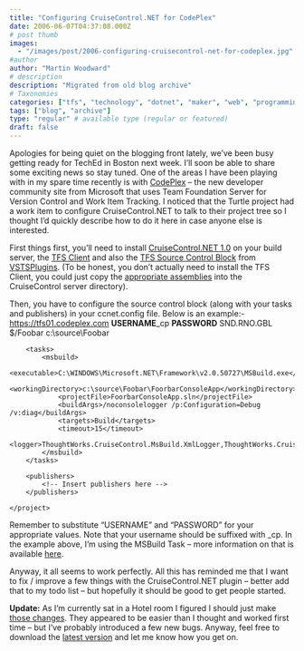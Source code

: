 ```yaml
---
title: "Configuring CruiseControl.NET for CodePlex"
date: 2006-06-07T04:37:08.000Z
# post thumb
images:
  - "/images/post/2006-configuring-cruisecontrol-net-for-codeplex.jpg"
#author
author: "Martin Woodward"
# description
description: "Migrated from old blog archive"
# Taxonomies
categories: ["tfs", "technology", "dotnet", "maker", "web", "programming"]
tags: ["blog", "archive"]
type: "regular" # available type (regular or featured)
draft: false
---
```


Apologies for being quiet on the blogging front lately, we’ve been busy getting ready for TechEd in Boston next week. I’ll soon be able to share some exciting news so stay tuned. One of the areas I have been playing with in my spare time recently is with [CodePlex](http://www.codeplex.com/) – the new developer community site from Microsoft that uses Team Foundation Server for Version Control and Work Item Tracking. I noticed that the Turtle project had a work item to configure CruiseControl.NET to talk to their project tree so I thought I’d quickly describe how to do it here in case anyone else is interested.

First things first, you’ll need to install [CruiseControl.NET 1.0](http://ccnet.thoughtworks.com/) on your build server, the [TFS Client](http://download.microsoft.com/download/2/a/d/2ad44873-8ccb-4a1b-9c0d-23224b3ba34c/VSTFClient.img) and also the [TFS Source Control Block](http://prdownloads.sourceforge.net/vstsplugins/ccnet_vsts_plugin_1_2_0_bin.zip?download) from [VSTSPlugins](http://vstsplugins.sourceforge.net/). (To be honest, you don’t actually need to install the TFS Client, you could just copy the [appropriate assemblies](http://vstsplugins.sourceforge.net/index.php/archives/news/2006/11) into the CruiseControl server directory).

Then, you have to configure the source control block (along with your tasks and publishers) in your ccnet.config file. Below is an example:-
<cruisecontrol>
<project name="CodeplexExample">
<sourcecontrol type="vsts" autoGetSource="true" applyLabel="false">
<server>https://tfs01.codeplex.com</server>
<username>**USERNAME**\_cp</username>
<password>**PASSWORD**</password>
<domain>SND.RNO.GBL</domain>
<project>$/Foobar</project>
<workingDirectory>c:\source\Foobar</workingDirectory>
</sourcecontrol>

        <tasks>
            <msbuild>
                <executable>C:\WINDOWS\Microsoft.NET\Framework\v2.0.50727\MSBuild.exe</executable>
                <workingDirectory>c:\source\Foobar\FoorbarConsoleApp</workingDirectory>
                <projectFile>FoorbarConsoleApp.sln</projectFile>
                <buildArgs>/noconsolelogger /p:Configuration=Debug /v:diag</buildArgs>
                <targets>Build</targets>
                <timeout>15</timeout>
                <logger>ThoughtWorks.CruiseControl.MsBuild.XmlLogger,ThoughtWorks.CruiseControl.MsBuild.dll</logger>
            </msbuild>
        </tasks>

        <publishers>
            <!-- Insert publishers here -->
        </publishers>

    </project>

</cruisecontrol>

Remember to substitute “USERNAME” and “PASSWORD” for your appropriate values. Note that your username should be suffixed with \_cp. In the example above, I’m using the MSBuild Task – more information on that is available [here](http://confluence.public.thoughtworks.org/display/CCNET/MsBuild+Task).

Anyway, it all seems to work perfectly. All this has reminded me that I want to fix / improve a few things with the CruiseControl.NET plugin – better add that to my todo list – but hopefully it should be good to get people started.

**Update:** As I’m currently sat in a Hotel room I figured I should just make [those changes](http://vstsplugins.sourceforge.net/index.php/archives/news/2006/13). They appeared to be easier than I thought and worked first time – but I’ve probably introduced a few new bugs. Anyway, feel free to download the [latest version](http://vstsplugins.sourceforge.net/index.php/downloads/) and let me know how you get on.
